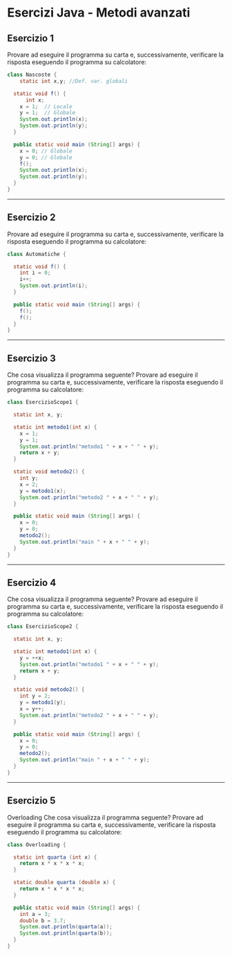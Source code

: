 # Esercizi Java - Metodi avanzati

## Esercizio 1

Provare ad eseguire il programma su carta e,
successivamente, verificare la risposta eseguendo
il programma su calcolatore:

```java
class Nascoste {
    static int x,y; //Def. var. globali

  static void f() {
      int x;
    x = 1;  // Locale
    y = 1;  // Globale
    System.out.println(x);
    System.out.println(y);
  }

  public static void main (String[] args) {
    x = 0; // Globale
    y = 0; // Globale
    f();
    System.out.println(x);
    System.out.println(y);
  }
}
```

---

## Esercizio 2
Provare ad eseguire il programma su carta e,
successivamente, verificare la risposta eseguendo
il programma su calcolatore:

```java
class Automatiche {

  static void f() {
    int i = 0;
    i++;
    System.out.println(i);
  }

  public static void main (String[] args) {
    f();
    f();
  }
}
```

---

## Esercizio 3
Che cosa visualizza il programma seguente?
Provare ad eseguire il programma su carta e,
successivamente, verificare la risposta
eseguendo il programma su calcolatore:

```java
class EsercizioScope1 {

  static int x, y;

  static int metodo1(int x) {
    x = 1;
    y = 1;
    System.out.println("metodo1 " + x + " " + y);
    return x + y;
  }

  static void metodo2() {
    int y;
    x = 2; 
    y = metodo1(x);
    System.out.println("metodo2 " + x + " " + y);
  }

  public static void main (String[] args) {
    x = 0;
    y = 0;
    metodo2();
    System.out.println("main " + x + " " + y);
  }
}
```

---

## Esercizio 4
Che cosa visualizza il programma seguente?
Provare ad eseguire il programma su carta e,
successivamente, verificare la risposta
eseguendo il programma su calcolatore:

```java
class EsercizioScope2 {

  static int x, y;

  static int metodo1(int x) {
    y = ++x;
    System.out.println("metodo1 " + x + " " + y);
    return x + y;
  }

  static void metodo2() {
    int y = 2;
    y = metodo1(y);
    x = y++; 
    System.out.println("metodo2 " + x + " " + y);
  }

  public static void main (String[] args) {
    x = 0;
    y = 0;
    metodo2();
    System.out.println("main " + x + " " + y);
  }
}
```

---

## Esercizio 5
Overloading
Che cosa visualizza il programma seguente?
Provare ad eseguire il programma su carta e,
successivamente, verificare la risposta
eseguendo il programma su calcolatore:

```java
class Overloading {

  static int quarta (int x) {
    return x * x * x * x;
  }

  static double quarta (double x) {
    return x * x * x * x;
  }

  public static void main (String[] args) {
    int a = 3; 
    double b = 3.7;
    System.out.println(quarta(a));
    System.out.println(quarta(b));
  }
}
```